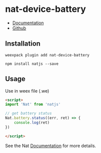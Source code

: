# nat-device-battery

- [Documentation](http://natjs.com/#/#battery)
- [Github](https://github.com/natjs/weex-nat-device-battery)

## Installation
```
weexpack plugin add nat-device-battery
```

```
npm install natjs --save
```

## Usage

Use in weex file (.we)

```html
<script>
import 'Nat' from 'natjs'

// get battery status
Nat.battery.status((err, ret) => {
    console.log(ret)
})

</script>
```

See the Nat [Documentation](http://natjs.com/) for more details.
